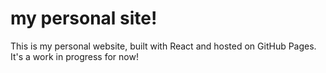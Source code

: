 # my personal site!

This is my personal website, built with React and hosted on GitHub Pages.
It's a work in progress for now!